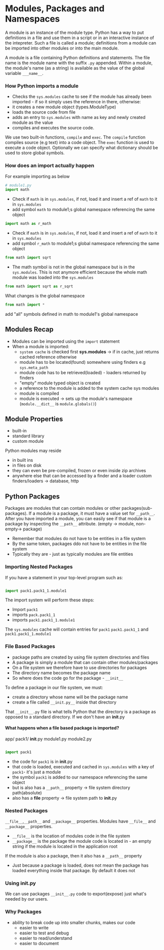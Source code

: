 # Modules, Packages and Namespaces

A module is an instance of the module type. Python has a way to put definitions in a file and use them in a script or in an interactive instance of the intepreter. Such a file is called a module; definitions from a module can be imported into other modules or into the main module.

A module is a file containing Python definitions and statements. The file name is the module name with the suffix `.py` appended. Within a module, the module's name (as a string) is available as the value of the global variable `___name__`.

### How Python imports a module

- Checks the `sys.modules` cache to see if the module has already been imported - if so it simply uses the reference in there, otherwise:
- it creates a new module object (types.ModuleType)
- loads the source code from file
- adds an entry to `sys.modules` with name as key and newly created module as the value
- compiles and executes the source code.

We use two built-in functions, `compile` and `exec`. The `compile` function compiles source (e.g text) into a code object. The `exec` function is used to execute a code object. Optionally we can specify what dictionary should be used to store global symbols.

### How does an import actually happen

For example importing as below

```python
# module1.py
import math

```

- Check if `math` is in `sys.modules`, if not, load it and insert a ref of `math` to it in `sys.modules`
- add symbol `math` to module1;s global namespace referencing the same object

```python
import math as r_math

```

- Check if `math` is in `sys.modules`, if not, load it and insert a ref of `math` to it in `sys.modules`
- add symbol `r_math` to module1;s global namespace referencing the same object

```python
from math import sqrt


```

- The math symbol is not in the global namespace but is in the `sys.modules`. This is not anymore efficient because the whole math module was loaded into the `sys.modules`

```python
from math import sqrt as r_sqrt
```

What changes is the global namespace

```python
from math import *
```

add "all" symbols defined in math to module1's global namespace

## Modules Recap

- Modules can be imported using the `import` statement
- When a module is imported:
  - `system cache` is checked first **sys.modules** -> if in cache, just returns cached reference otherwise
  - module has to be located(found) somewhere using finders e.g `sys.meta_path`
  - module code has to be retrieved(loaded) - loaders returned by finders
  - "empty" module typed object is created
  - a reference to the module is added to the system cache sys modules
  - module is compiled
  - module is executed -> sets up the module's namespace (`module.__dict__` is `module.globals()`)

## Module Properties

- built-in
- standard library
- custom module

Python modules may reside

- in built ins
- in files on disk
- they can even be pre-compiled, frozen or even inside zip archives
- anywhere else that can be accessed by a finder and a loader custom finders/loaders -> database, http

## Python Packages

Packages are modules that can contain modules or other packages(sub-packages). If a module is a package, it must have a value set for `__path__`. After you have imported a module, you can easily see if that module is a package by inspecting the `__path__` attribute. (empty -> module, non-empty-> package)

- Remember that modules do not have to be entities in a file system
- By the same token, packages ddo not have to be entities in the file system
- Typically they are - just as typically modules are file entities

### Importing Nested Packages

If you have a statement in your top-level program such as:

```python

import pack1.pack1_1.module1

```

The import system will perform these steps:

- Import `pack1`
- imports `pack.pack1_1`
- imports `pack1.pack1_1.module1`

The `sys.modules` cache will contain entries for `pack1` `pack1.pack1_1` and `pack1.pack1_1.module1`

### File Based Packages

- package paths are created by using file system directories and files
- A package is simply a module that can contain other modules/packages
- On a file system we therefore have to use directories for packages
- The directory name becomes the package name
- So where does the code go for the package - `__init__`

To define a package in our file system, we must:

- create a directory whose name will be the package name
- create a file called `__init.py__` inside that directory

That `__init__.py` file is what tells Python that the directory is a package as opposed to a standard directory. If we don't have an **init**.py

#### What happens when a file based package is imported?

app/
pack1/
**init**.py
module1.py
module2.py

```python

import pack1

```

- the code for `pack1` is in **init**.py
- that code is loaded, executed and cached in `sys.modules` with a key of `pack1`- it's just a module
- the symbol `pack1` is added to our namespace referencing the same object
- but is also has a `__path__` property -> file system directory path(absolute)
- also has a **file** property -> file system path to **init**.py

### Nested Packages

`__file__`,`__path__` and `__package__` properties. Modules have `__file__` and `__package__` properties.

- `__file__` is the location of modules code in the file system
- `__package__` is the package the module code is located in - an empty string if the module is located in the application root

If the module is also a package, then it also has a `__path__` property

- Just because a package is loaded, does not mean the package has loaded everything inside that package. By default it does not

### Using **init**.py

We can use packages `__init__.py` code to export(expose) just what's needed by our users.

### Why Packages

- ability to break code up into smaller chunks, makes our code
  - easier to write
  - easier to test and debug
  - easier to read/understand
  - easier to document
